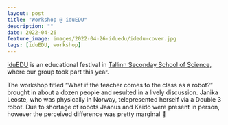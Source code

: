 ```yaml
---
layout: post
title: "Workshop @ iduEDU"
description: ""
date: 2022-04-26
feature_image: images/2022-04-26-iduedu/idedu-cover.jpg
tags: [iduEDU, workshop]
---
```


[iduEDU](https://www.tallinn.ee/et/uudis/iduedu-2022-festival-onnelik-oppija-krihvli-voi-tahvliga-registreeri-kuni-1904) is an educational festival in [Tallinn Seconday School of Science](https://real.edu.ee/en/about/), where our group took part this year.

The workshop titled “What if the teacher comes to the class as a robot?” brought in about a dozen people and resulted in a lively discussion. Janika Leoste, who was physically in Norway, telepresented herself via a Double 3 robot.
Due to shortage of robots Jaanus and Kaido were present in person, however the perceived difference was pretty marginal 🙂